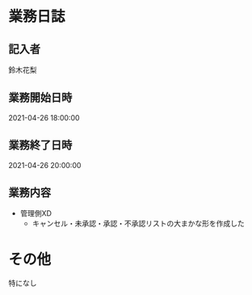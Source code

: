 # 業務日誌

## 記入者

鈴木花梨

## 業務開始日時

2021-04-26 18:00:00

## 業務終了日時

2021-04-26 20:00:00

## 業務内容

- 管理側XD
	- キャンセル・未承認・承認・不承認リストの大まかな形を作成した

# その他

特になし